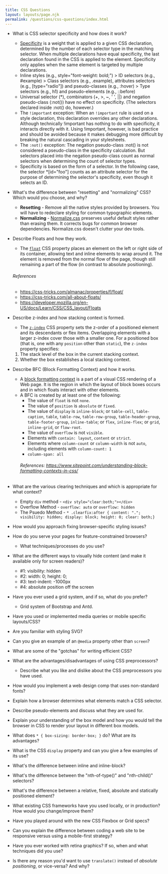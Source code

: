 ```yaml
---
title: CSS Questions
layout: layouts/page.njk
permalink: /questions/css-questions/index.html
---
```


* What is CSS selector specificity and how does it work?
  * [Specificity](https://developer.mozilla.org/en-US/docs/Web/CSS/Specificity) is a weight that is applied to a given CSS declaration, determined by the number of each selector type in the matching selector. When multiple declarations have equal specificity, the last declaration found in the CSS is applied to the element. Specificity only applies when the same element is targeted by multiple declarations.
  * Inline styles (e.g., style="font-weight: bold;") > 
  ID selectors (e.g., #example) > 
  Class selectors (e.g., .example), attributes selectors (e.g., [type="radio"]) and pseudo-classes (e.g., :hover) >
  Type selectors (e.g., h1) and pseudo-elements (e.g., ::before)
  * Universal selector (*), combinators (+, >, ~, ' ', ||) and negation pseudo-class (:not()) have no effect on specificity. (The selectors declared inside :not() do, however.) 
  * The `!important` exception: When an `!important` rule is used on a style declaration, this declaration overrides any other declarations. Although technically !important has nothing to do with specificity, it interacts directly with it. Using !important, however, is bad practice and should be avoided because it makes debugging more difficult by breaking the natural cascading in your stylesheets.
  * The `:not()` exception: The negation pseudo-class :not() is not considered a pseudo-class in the specificity calculation. But selectors placed into the negation pseudo-class count as normal selectors when determining the count of selector types.
  * Specificity is based on the form of a selector. In the following case, the selector *[id="foo"] counts as an attribute selector for the purpose of determining the selector's specificity, even though it selects an ID.

* What's the difference between "resetting" and "normalizing" CSS? Which would you choose, and why?
  * **Resetting** - Remove all the native styles provided by browsers. You will have to redeclare styling for common typographic elements.
  * **Normalizing** - [Normalize.css](http://nicolasgallagher.com/about-normalize-css/) preserves useful default styles rather than erasing them. It corrects bugs for common browser dependencies. Normalize.css doesn't clutter your dev tools.

* Describe Floats and how they work.
  * The [`float`](https://developer.mozilla.org/en-US/docs/Web/CSS/float) CSS property places an element on the left or right side of its container, allowing text and inline elements to wrap around it. The element is removed from the normal flow of the page, though still remaining a part of the flow (in contrast to absolute positioning).
  ###### References
  * https://css-tricks.com/almanac/properties/f/float/
  * https://css-tricks.com/all-about-floats/
  * https://developer.mozilla.org/en-US/docs/Learn/CSS/CSS_layout/Floats

* Describe z-index and how stacking context is formed.
  * The [`z-index`](https://developer.mozilla.org/en-US/docs/Web/CSS/z-index) CSS property sets the z-order of a positioned element and its descendants or flex items. Overlapping elements with a larger z-index cover those with a smaller one. For a positioned box (that is, one with any `position` other than `static`), the `z-index` property specifies:
  1. The stack level of the box in the current stacking context.
  2. Whether the box establishes a local stacking context.

* Describe BFC (Block Formatting Context) and how it works.
  * A [block formatting context](https://developer.mozilla.org/en-US/docs/Web/Guide/CSS/Block_formatting_context) is a part of a visual CSS rendering of a Web page. It is the region in which the layout of block boxes occurs and in which floats interact with other elements. 
  * A BFC is created by at least one of the following:
    * The value of `float` is not `none`.
    * The value of `position` is `absolute` or `fixed`.
    * The value of `display` is `inline-block`; or `table-cell`, `table-caption`, `table`, `table-row`, `table-row-group`, `table-header-group`, `table-footer-group`, `inline-table`; or `flex`, `inline-flex`; or `grid`, `inline-grid`, or `flow-root`.
    * The value of `overflow` is not `visible`.
    * Elements with `contain: layout`, `content` or `strict`.
    * Elements where `column-count` or `column-width` is not `auto`, including elements with `column-count: 1`
    * `column-span: all`
    ###### References: https://www.sitepoint.com/understanding-block-formatting-contexts-in-css/

* What are the various clearing techniques and which is appropriate for what context?
  * Empty `div` method - `<div style="clear:both;"></div>`
  * Overflow Method - `overflow: auto` or `overflow: hidden`
  * The Psuedo Method - ```* .clearfix:after { content: "."; visibility: hidden; display: block; height: 0; clear: both;}```
  
* How would you approach fixing browser-specific styling issues?
* How do you serve your pages for feature-constrained browsers?
  * What techniques/processes do you use?
* What are the different ways to visually hide content (and make it available only for screen readers)?
  * #1: visibility: hidden
  * #2: width: 0; height: 0;
  * #3: text-indent: -1000px
  * #4: absolute position off the screen

* Have you ever used a grid system, and if so, what do you prefer?
  * Grid system of Bootstrap and Antd. 

* Have you used or implemented media queries or mobile specific layouts/CSS?
* Are you familiar with styling SVG?
* Can you give an example of an `@media` property other than `screen`?
* What are some of the "gotchas" for writing efficient CSS?
* What are the advantages/disadvantages of using CSS preprocessors?
  * Describe what you like and dislike about the CSS preprocessors you have used.
* How would you implement a web design comp that uses non-standard fonts?
* Explain how a browser determines what elements match a CSS selector.
* Describe pseudo-elements and discuss what they are used for.
* Explain your understanding of the box model and how you would tell the browser in CSS to render your layout in different box models.
* What does ```* { box-sizing: border-box; }``` do? What are its advantages?
* What is the CSS `display` property and can you give a few examples of its use?
* What's the difference between inline and inline-block?
* What's the difference between the "nth-of-type()" and "nth-child()" selectors?
* What's the difference between a relative, fixed, absolute and statically positioned element?
* What existing CSS frameworks have you used locally, or in production? How would you change/improve them?
* Have you played around with the new CSS Flexbox or Grid specs?
* Can you explain the difference between coding a web site to be responsive versus using a mobile-first strategy?
* Have you ever worked with retina graphics? If so, when and what techniques did you use?
* Is there any reason you'd want to use `translate()` instead of *absolute positioning*, or vice-versa? And why?
